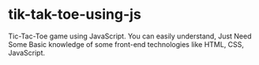 # tik-tak-toe-using-js
Tic-Tac-Toe game using JavaScript. You can easily understand, Just Need Some Basic knowledge of some front-end technologies like HTML, CSS, JavaScript.
